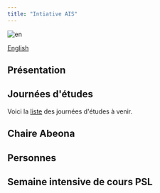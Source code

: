 ```yaml
---
title: "Intiative AIS"
---
```

![en][en]

[English](en/index.md)

## Présentation

## Journées d'études
Voici la [liste](workshops.md) des journées d'études à venir.

## Chaire Abeona

## Personnes

## Semaine intensive de cours PSL

[en]: assets/france-flag.svg "Britain"

